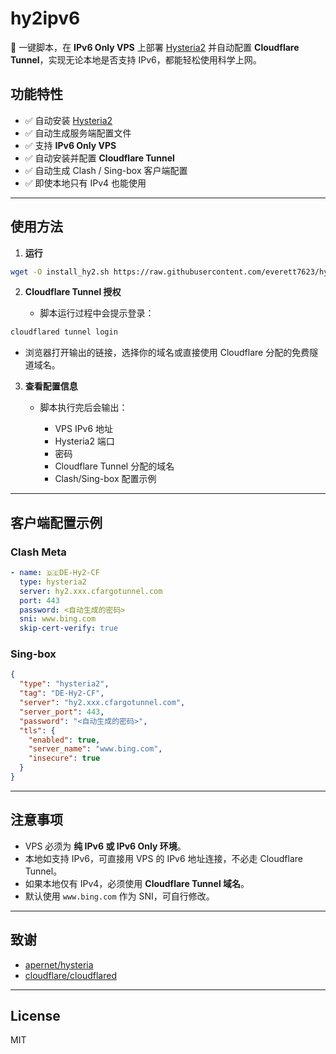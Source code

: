# hy2ipv6

🚀 一键脚本，在 **IPv6 Only VPS** 上部署 [Hysteria2](https://github.com/apernet/hysteria) 并自动配置 **Cloudflare Tunnel**，实现无论本地是否支持 IPv6，都能轻松使用科学上网。

## 功能特性
- ✅ 自动安装 [Hysteria2](https://github.com/apernet/hysteria)  
- ✅ 自动生成服务端配置文件  
- ✅ 支持 **IPv6 Only VPS**  
- ✅ 自动安装并配置 **Cloudflare Tunnel**  
- ✅ 自动生成 Clash / Sing-box 客户端配置  
- ✅ 即使本地只有 IPv4 也能使用  

---

## 使用方法

1. **运行**

```bash
wget -O install_hy2.sh https://raw.githubusercontent.com/everett7623/hy2ipv6/main/install_hy2.sh && chmod +x install_hy2.sh && ./install_hy2.sh
````

2. **Cloudflare Tunnel 授权**

   * 脚本运行过程中会提示登录：

```bash
cloudflared tunnel login
```
   * 浏览器打开输出的链接，选择你的域名或直接使用 Cloudflare 分配的免费隧道域名。

3. **查看配置信息**

   * 脚本执行完后会输出：

     * VPS IPv6 地址
     * Hysteria2 端口
     * 密码
     * Cloudflare Tunnel 分配的域名
     * Clash/Sing-box 配置示例

---

## 客户端配置示例

### Clash Meta

```yaml
- name: 🇩🇪DE-Hy2-CF
  type: hysteria2
  server: hy2.xxx.cfargotunnel.com
  port: 443
  password: <自动生成的密码>
  sni: www.bing.com
  skip-cert-verify: true
```

### Sing-box

```json
{
  "type": "hysteria2",
  "tag": "DE-Hy2-CF",
  "server": "hy2.xxx.cfargotunnel.com",
  "server_port": 443,
  "password": "<自动生成的密码>",
  "tls": {
    "enabled": true,
    "server_name": "www.bing.com",
    "insecure": true
  }
}
```

---

## 注意事项

* VPS 必须为 **纯 IPv6 或 IPv6 Only 环境**。
* 本地如支持 IPv6，可直接用 VPS 的 IPv6 地址连接，不必走 Cloudflare Tunnel。
* 如果本地仅有 IPv4，必须使用 **Cloudflare Tunnel 域名**。
* 默认使用 `www.bing.com` 作为 SNI，可自行修改。

---

## 致谢

* [apernet/hysteria](https://github.com/apernet/hysteria)
* [cloudflare/cloudflared](https://github.com/cloudflare/cloudflared)

---
## License

MIT
